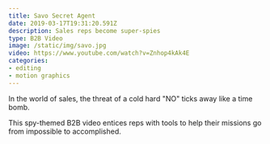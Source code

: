 ```yaml
---
title: Savo Secret Agent
date: 2019-03-17T19:31:20.591Z
description: Sales reps become super-spies
type: B2B Video
image: /static/img/savo.jpg
video: https://www.youtube.com/watch?v=Znhop4kAk4E
categories:
- editing
- motion graphics
---
```

In the world of sales, the threat of a cold hard "NO" ticks away like a time bomb.

This spy-themed B2B video entices reps with tools to help their missions go from impossible to accomplished.
